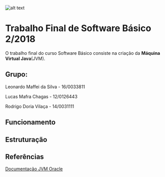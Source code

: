 ![alt text](http://www.unb.br/images/Imagens/logo_unb.png)

# Trabalho Final de Software Básico 2/2018

O trabalho final do curso Software Básico consiste na criação da **Máquina Virtual Java**(JVM). 

## Grupo:

Leonardo Maffei da Silva - 16/0033811

Lucas Mafra Chagas - 12/0126443

Rodrigo Doria Vilaça - 14/0031111


## Funcionamento

## Estruturação

## Referências

[Documentação JVM Oracle](https://docs.oracle.com/javase/specs/jvms/se7/html/)

